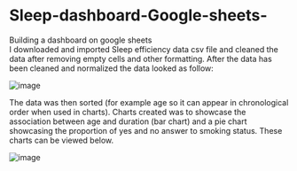 # Sleep-dashboard-Google-sheets-
Building a dashboard on google sheets  
I downloaded and imported Sleep efficiency data csv file and cleaned the data after removing empty cells and other formatting.
After the data has been cleaned and normalized the data looked as follow:     

![image](https://github.com/ElodynPixel/Sleep-dashboard-Google-sheets-/assets/83664325/1d000797-62eb-426a-9a62-af4cdd896656)

The data was then sorted (for example age so it can appear in chronological order when used in charts). Charts created was to showcase the association between age and duration (bar chart) and a pie chart showcasing the proportion of yes and no answer to smoking status. These charts can be viewed below.

![image](https://github.com/ElodynPixel/Sleep-dashboard-Google-sheets-/assets/83664325/c7ed4fa5-fba1-4ffd-b9ba-2c432692d430)
